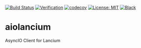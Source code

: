[![Build Status](https://github.com/giffels/aiolancium/actions/workflows/unittests.yaml/badge.svg)](https://github.com/giffels/aiolancium/actions/workflows/unittests.yaml)
[![Verification](https://github.com/giffels/aiolancium/actions/workflows/verification.yaml/badge.svg)](https://github.com/giffels/aiolancium/actions/workflows/verification.yaml)
[![codecov](https://codecov.io/gh/giffels/aiolancium/branch/main/graph/badge.svg)](https://codecov.io/gh/giffels/aiolancium)
[![License: MIT](https://img.shields.io/badge/License-MIT-yellow.svg)](https://github.com/giffels/aiolancium/blob/master/LICENSE)
[![Black](https://img.shields.io/badge/code%20style-black-000000.svg)](https://github.com/psf/black)

# aiolancium
AsyncIO Client for Lancium
